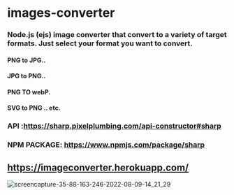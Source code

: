 # images-converter

### Node.js (ejs) image converter that convert to a variety of target formats. Just select your format you want to convert.

#### PNG to JPG..
#### JPG to PNG..
#### PNG TO webP.
#### SVG to PNG .. etc.

### API :https://sharp.pixelplumbing.com/api-constructor#sharp

### NPM PACKAGE: https://www.npmjs.com/package/sharp

## https://imageconverter.herokuapp.com/

![screencapture-35-88-163-246-2022-08-09-14_21_29](https://user-images.githubusercontent.com/62507205/183614268-d7da0a72-00fe-4790-bbaa-b84ed919e30d.png)

